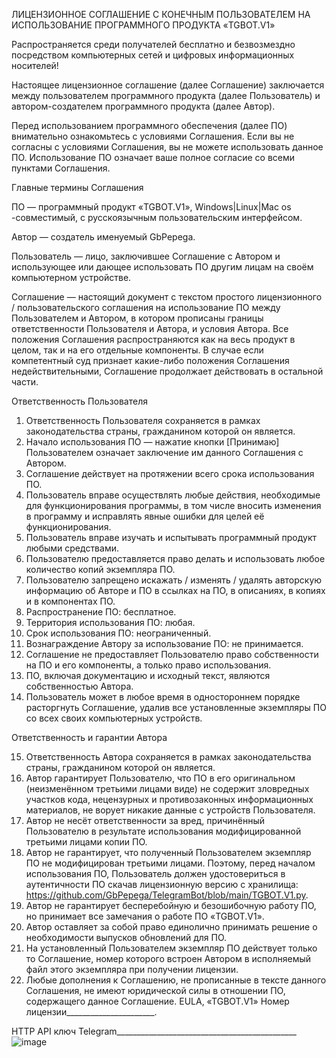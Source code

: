 ЛИЦЕНЗИОННОЕ СОГЛАШЕНИЕ С КОНЕЧНЫМ ПОЛЬЗОВАТЕЛЕМ
НА ИСПОЛЬЗОВАНИЕ ПРОГРАММНОГО ПРОДУКТА
«TGBOT.V1»

Распространяется среди получателей бесплатно и безвозмездно
посредством компьютерных сетей и цифровых информационных носителей!

Настоящее лицензионное соглашение (далее Соглашение) заключается между пользователем программного продукта (далее Пользователь) и автором-создателем программного продукта (далее Автор).

Перед использованием программного обеспечения (далее ПО) внимательно ознакомьтесь с условиями Соглашения. Если вы не согласны с условиями Соглашения, вы не можете использовать данное ПО. Использование ПО означает ваше полное согласие со всеми пунктами Соглашения.

Главные термины Соглашения

ПО — программный продукт «TGBOT.V1», Windows|Linux|Mac os -совместимый, с русскоязычным пользовательским интерфейсом.

Автор — создатель именуемый GbPepega.

Пользователь — лицо, заключившее Соглашение с Автором и использующее или дающее использовать ПО другим лицам на своём компьютерном устройстве.

Соглашение — настоящий документ с текстом простого лицензионного / пользовательского соглашения на использование ПО между Пользователем и Автором, в котором прописаны границы ответственности Пользователя и Автора, и условия Автора. Все положения Соглашения распространяются как на весь продукт в целом, так и на его отдельные компоненты. В случае если компетентный суд признает какие-либо положения Соглашения недействительными, Соглашение продолжает действовать в остальной части.











Ответственность Пользователя

1. Ответственность Пользователя сохраняется в рамках законодательства страны, гражданином которой он является.
2. Начало использования ПО — нажатие кнопки [Принимаю] Пользователем означает заключение им данного Соглашения с Автором.
3. Соглашение действует на протяжении всего срока использования ПО.
4. Пользователь вправе осуществлять любые действия, необходимые для функционирования программы, в том числе вносить изменения в программу и исправлять явные ошибки для целей её функционирования.
5. Пользователь вправе изучать и испытывать программный продукт любыми средствами.
6. Пользователю предоставляется право делать и использовать любое количество копий экземпляра ПО.
7. Пользователю запрещено искажать / изменять / удалять авторскую информацию об Авторе и ПО в ссылках на ПО, в описаниях, в копиях и в компонентах ПО.
8. Распространение ПО: бесплатное.
9. Территория использования ПО: любая.
10. Срок использования ПО: неограниченный.
11. Вознаграждение Автору за использование ПО: не принимается.
12. Соглашение не предоставляет Пользователю право собственности на ПО и его компоненты, а только право использования.
13. ПО, включая документацию и исходный текст, являются собственностью Автора.
14. Пользователь может в любое время в одностороннем порядке расторгнуть Соглашение, удалив все установленные экземпляры ПО со всех своих компьютерных устройств.

Ответственность и гарантии Автора

15. Ответственность Автора сохраняется в рамках законодательства страны, гражданином которой он является.
16. Автор гарантирует Пользователю, что ПО в его оригинальном (неизменённом третьими лицами виде) не содержит зловредных участков кода, нецензурных и противозаконных информационных материалов, не ворует никакие данные с устройств Пользователя.
17. Автор не несёт ответственности за вред, причинённый Пользователю в результате использования модифицированной третьими лицами копии ПО.
18. Автор не гарантирует, что полученный Пользователем экземпляр ПО не модифицирован третьими лицами. Поэтому, перед началом использования ПО, Пользователь должен удостовериться в аутентичности ПО скачав лицензионную версию с хранилища:
https://github.com/GbPepega/TelegramBot/blob/main/TGBOT.V1.py.
19. Автор не гарантирует бесперебойную и безошибочную работу ПО, но принимает все замечания о работе ПО «TGBOT.V1».
20. Автор оставляет за собой право единолично принимать решение о необходимости выпусков обновлений для ПО.
21. На установленный Пользователем экземпляр ПО действует только то Соглашение, номер которого встроен Автором в исполняемый файл этого экземпляра при получении лицензии.
24. Любые дополнения к Соглашению, не прописанные в тексте данного Соглашения, не имеют юридической силы в отношении ПО, содержащего данное Соглашение.
EULA, «TGBOT.V1»		         Номер лицензии______________________. 

HTTP API ключ Telegram_____________________________________________
![image](https://github.com/GbPepega/TelegramBot/assets/117930356/ece287a9-7334-4f49-8795-cdafb9570895)
